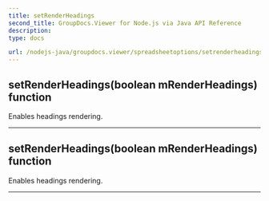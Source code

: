 ```yaml
---
title: setRenderHeadings
second_title: GroupDocs.Viewer for Node.js via Java API Reference
description: 
type: docs

url: /nodejs-java/groupdocs.viewer/spreadsheetoptions/setrenderheadings/
---
```


## setRenderHeadings(boolean mRenderHeadings)  function
Enables headings rendering.


---


## setRenderHeadings(boolean mRenderHeadings)  function
Enables headings rendering.


---


